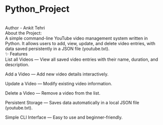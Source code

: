 # Python_Project
<br>
Author - Ankit Tehri
<br>
About the Project:
<br>
A simple command-line YouTube video management system written in Python.
It allows users to add, view, update, and delete video entries, with data saved persistently in a JSON file (youtube.txt).
<br>
✨ Features
<br>
List all Videos — View all saved video entries with their name, duration, and description.

Add a Video — Add new video details interactively.

Update a Video — Modify existing video information.

Delete a Video — Remove a video from the list.

Persistent Storage — Saves data automatically in a local JSON file (youtube.txt).

Simple CLI Interface — Easy to use and beginner-friendly.




